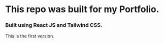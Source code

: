 # This repo was built for my Portfolio.

### Built using React JS and Tailwind CSS.

This is the first version.
